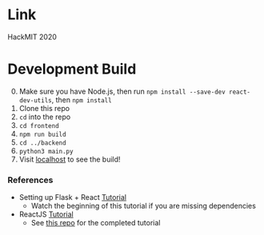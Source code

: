 # Link
HackMIT 2020

# Development Build

0. Make sure you have Node.js, then run `npm install --save-dev react-dev-utils`, then `npm install`
1. Clone this repo
2. `cd` into the repo
3. `cd frontend`
4. `npm run build`
5. `cd ../backend`
6. `python3 main.py`
7. Visit [localhost](http://127.0.0.1:5000/) to see the build!

### References

* Setting up Flask + React [Tutorial](https://www.youtube.com/watch?v=YW8VG_U-m48)
  * Watch the beginning of this tutorial if you are missing dependencies
* ReactJS [Tutorial](https://reactjs.org/tutorial/tutorial.html)
  * See [this repo](https://github.com/LarynQi/tic-tac-toe) for the completed tutorial
